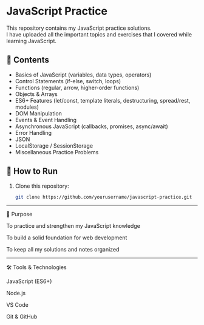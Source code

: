 # JavaScript Practice

This repository contains my JavaScript practice solutions.  
I have uploaded all the important topics and exercises that I covered while learning JavaScript.

## 📂 Contents
- Basics of JavaScript (variables, data types, operators)
- Control Statements (if-else, switch, loops)
- Functions (regular, arrow, higher-order functions)
- Objects & Arrays
- ES6+ Features (let/const, template literals, destructuring, spread/rest, modules)
- DOM Manipulation
- Events & Event Handling
- Asynchronous JavaScript (callbacks, promises, async/await)
- Error Handling
- JSON
- LocalStorage / SessionStorage
- Miscellaneous Practice Problems

## 🚀 How to Run
1. Clone this repository:
   ```bash
   git clone https://github.com/yourusername/javascript-practice.git

-----------------------------------------------------------------------------------------------

🎯 Purpose

To practice and strengthen my JavaScript knowledge

To build a solid foundation for web development

To keep all my solutions and notes organized

-----------------------------------------------------------------------------------------------

🛠️ Tools & Technologies

JavaScript (ES6+)

Node.js

VS Code

Git & GitHub
